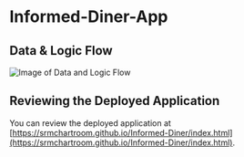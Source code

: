 # Informed-Diner-App


## Data & Logic Flow

![Image of Data and Logic Flow](https://user-images.githubusercontent.com/31550856/87193319-762a0580-c2c6-11ea-9617-f89b334c402b.png)


## Reviewing the Deployed Application

You can review the deployed application at [https://srmchartroom.github.io/Informed-Diner/index.html](https://srmchartroom.github.io/Informed-Diner/index.html).
